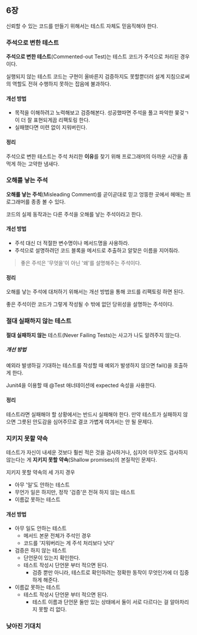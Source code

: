 ## 6장

신뢰할 수 있는 코드를 만들기 위해서는 테스트 자체도 믿음직해야 한다.

### 주석으로 변한 테스트
<b>주석으로 변한 테스트</b>(Commented-out Test)는 테스트 코드가 주석으로 처리된 경우이다.

실행되지 않는 테스트 코드는 구현이 올바른지 검증하지도 못할뿐더러 설계 지침으로써의 역할도 전혀 수행하지 못하는 잡음에 불과하다.

#### 개선 방법
- 목적을 이해하려고 노력해보고 검증해본다. 성공했따면 주석을 풀고 파악한 몾겆ㄱ이 더 잘 표현되게끔 리팩토링 한다.
- 실패했다면 미련 없이 지워버린다.

#### 정리
주석으로 변한 테스트는 주석 처리한 <b>이유</b>를 찾기 위해 프로그래머의 아까운 시간을 좀먹게 하는 고약한 냄새다.

### 오해를 낳는 주석
<b>오해를 낳는 주석</b>(Misleading Comment)를 곧이곧대로 믿고 엉뚱한 곳에서 헤매는 프로그래머를 종종 볼 수 있다.

코드의 실제 동작과는 다른 주석을 오해를 낳는 주석이라고 한다.

#### 개선 방법
- 주석 대신 더 적절한 변수명이나 메서드명을 사용하라.
- 주석으로 설명하려던 코드 블록을 메서드로 추출하고 알맞은 이름을 지어줘라.

> 좋은 주석은 '무엇을'이 아닌 '왜'를 설명해주는 주석이다.

#### 정리
오해를 낳는 주석에 대처하기 위해서는 개선 방법을 통해 코드를 리팩토링 하면 된다.

좋은 주석이란 코드가 그렇게 작성될 수 밖에 없던 당위성을 설명하는 주석이다.

### 절대 실패하지 않는 테스트
<b>절대 실패하지 않는</b> 테스트(Never Failing Tests)는 사고가 나도 알려주지 않는다.

##### 개선 방법
예외라 발생하길 기대하는 테스트를 작성할 때 예외가 발생하지 않으면 fail()을 호출하게 한다.

Junit4을 이용할 때 @Test 애너테이션에 expected 속성을 사용한다.

#### 정리
테스트라면 실패해야 할 상황에서는 반드시 실패해야 한다. 만약 테스트가 실패하지 않으면 그릇된 안도감을 심어주므로 결코 가볍게 여겨서는 안 될 문제다.

### 지키지 못할 약속
테스트가 자신이 내세운 것보다 훨씬 적은 것을 검사하거나, 심지어 아무것도 검사하지 않는다는 게 
<b>지키지 못할 약속</b>(Shallow promises)의 본질적인 문제다.

지키지 못할 약속의 세 가지 경우
- 아무 '일'도 안하는 테스트
- 무언가 일은 하지만, 정작 '검증'은 전혀 하지 않는 테스트
- 이름값 못하는 테스트

#### 개선 방법
- 아무 일도 안하는 테스트
  - 메서드 본문 전체가 주석인 경우
  - 코드를 '지워버리는 게 주석 처리보다 낫다'
- 검증은 하지 않는 테스트
  - 단언문이 있는지 확인한다.
  - 테스트 작성시 단언문 부터 적으면 된다.
    - 검증 뿐만 아니라, 테스트로 확인하려는 정확한 동작이 무엇인가에 더 집중하게 해준다.
- 이름값 못하는 테스트
  - 테스트 작성시 단언문 부터 적으면 된다.
    - 테스트 이름과 단언문 둘만 있는 상태에서 둘이 서로 다르다는 걸 알아차리지 못할 리 없다.

### 낮아진 기대치
